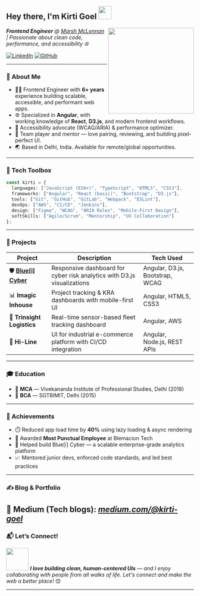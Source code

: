 
<h2>Hey there, I'm Kirti Goel <img src="https://media.giphy.com/media/hvRJCLFzcasrR4ia7z/giphy.gif" width="35"> </h2>

<img align="right" src="https://media.giphy.com/media/ieyl9zmCjO4b4t6qoY/giphy.gif" width="230"/>

<p><em><strong>Frontend Engineer</strong> @ <a href="https://www.marshmclennan.com/" target="_blank">Marsh McLennan</a> | Passionate about clean code, performance, and accessibility 🌐</em></p>

[![LinkedIn](https://img.shields.io/badge/-kirti--goel-blue?style=flat-square&logo=Linkedin&logoColor=white)](https://www.linkedin.com/in/kirti-goel)
[![GitHub](https://img.shields.io/github/followers/kkirti01?label=Follow&style=social)](https://github.com/kkirti01)

---

### 🚀 About Me

- 👩‍💻 Frontend Engineer with **6+ years** experience building scalable, accessible, and performant web apps.
- ⚙️ Specialized in **Angular**, with working knowledge of **React**, **D3.js**, and modern frontend workflows.
- 🧠 Accessibility advocate (WCAG/ARIA) & performance optimizer.
- 💬 Team player and mentor — love pairing, reviewing, and building pixel-perfect UI.
- 🌏 Based in Delhi, India. Available for remote/global opportunities.

---

### 🧰 Tech Toolbox

```ts
const kirti = {
  languages: ["JavaScript (ES6+)", "TypeScript", "HTML5", "CSS3"],
  frameworks: ["Angular", "React (basic)", "Bootstrap", "D3.js"],
  tools: ["Git", "GitHub", "GitLab", "Webpack", "ESLint"],
  devOps: ["AWS", "CI/CD", "Jenkins"],
  design: ["Figma", "WCAG", "ARIA Roles", "Mobile-First Design"],
  softSkills: ["Agile/Scrum", "Mentorship", "UX Collaboration"]
};
```

---

### 🌟 Projects

| Project | Description | Tech Used |
|--------|-------------|-----------|
| 🛡️ [**Blue[i] Cyber**](#) | Responsive dashboard for cyber risk analytics with D3.js visualizations | Angular, D3.js, Bootstrap, WCAG |
| 📊 **Imagic Inhouse** | Project tracking & KRA dashboards with mobile-first UI | Angular, HTML5, CSS3 |
| 🚚 **Trinsight Logistics** | Real-time sensor-based fleet tracking dashboard | Angular, AWS |
| 🛒 **Hi-Line** | UI for industrial e-commerce platform with CI/CD integration | Angular, Node.js, REST APIs |

---

### 🎓 Education

- 📘 **MCA** — Vivekananda Institute of Professional Studies, Delhi (2018)  
- 📘 **BCA** — SGTBIMIT, Delhi (2015)

---

### 🏅 Achievements

- ⏱️ Reduced app load time by **40%** using lazy loading & async rendering  
- 🌟 Awarded **Most Punctual Employee** at Blemacion Tech  
- 🚀 Helped build Blue[i] Cyber — a scalable enterprise-grade analytics platform  
- 📈 Mentored junior devs, enforced code standards, and led best practices

---

### ✍️ Blog & Portfolio

🔗 **Medium** (Tech blogs): *[medium.com/@kirti-goel](https://medium.com/@kkirtigoel01)*  
---

### 📬 Let’s Connect!

<img src="https://media.giphy.com/media/LnQjpWaON8nhr21vNW/giphy.gif" width="60">  
<em><b>I love building clean, human-centered UIs</b> — and I enjoy collaborating with people from all walks of life. Let's connect and make the web a better place!</em> 😊

---
